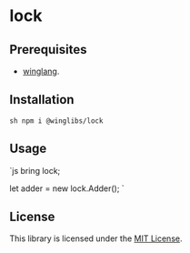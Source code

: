 # lock

## Prerequisites

* [winglang](https://winglang.io).

## Installation

`sh
npm i @winglibs/lock
`

## Usage

`js
bring lock;

let adder = new lock.Adder();
`

## License

This library is licensed under the [MIT License](./LICENSE).
